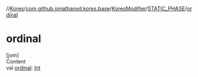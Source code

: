 //[Kores](../../../index.md)/[com.github.jonathanxd.kores.base](../../index.md)/[KoresModifier](../index.md)/[STATIC_PHASE](index.md)/[ordinal](ordinal.md)



# ordinal  
[jvm]  
Content  
val [ordinal](ordinal.md): [Int](https://kotlinlang.org/api/latest/jvm/stdlib/kotlin/-int/index.html)  



